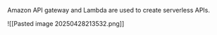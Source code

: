 Amazon API gateway and Lambda are used to create serverless APIs.

![[Pasted image 20250428213532.png]]


